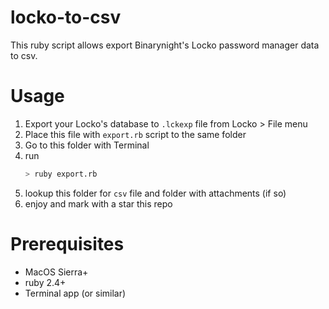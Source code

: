 # locko-to-csv

This ruby script allows export Binarynight's Locko password manager data to csv.

# Usage

  1. Export your Locko's database to `.lckexp` file from Locko > File menu
  2. Place this file with `export.rb` script to the same folder
  3. Go to this folder with Terminal
  4. run
      ``` bash
      > ruby export.rb
      ```
  5. lookup this folder for `csv` file and folder with attachments (if so)
  6. enjoy and mark with a star this repo

# Prerequisites

- MacOS Sierra+
- ruby 2.4+
- Terminal app (or similar)
